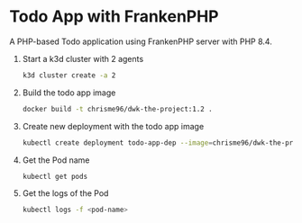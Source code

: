 # Todo App with FrankenPHP

A PHP-based Todo application using FrankenPHP server with PHP 8.4.

1. Start a k3d cluster with 2 agents
    ```bash
    k3d cluster create -a 2
    ```

2. Build the todo app image
    ```bash
    docker build -t chrisme96/dwk-the-project:1.2 .
    ```

3. Create new deployment with the todo app image
    ```bash
    kubectl create deployment todo-app-dep --image=chrisme96/dwk-the-project:1.2
    ```

4. Get the Pod name
    ```bash
    kubectl get pods
    ```

5. Get the logs of the Pod
    ```bash
    kubectl logs -f <pod-name>
    ``` 